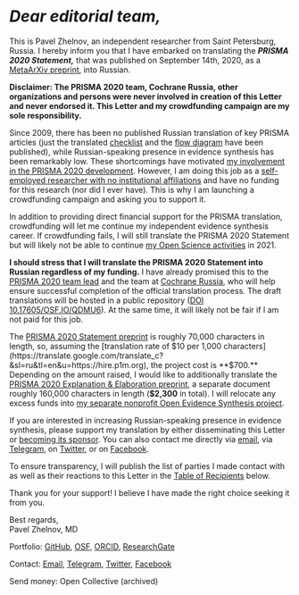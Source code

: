 # _Dear editorial team,_

This is Pavel Zhelnov, an independent researcher from Saint Petersburg, Russia. I hereby inform you that I have embarked on translating the _**PRISMA 2020 Statement,**_ that was published on September 14th, 2020, as a [MetaArXiv preprint](https://doi.org/10.31222/osf.io/v7gm2), into Russian. 

**Disclaimer: The PRISMA 2020 team, Cochrane Russia, other organizations and persons were never involved in creation of this Letter and never endorsed it. This Letter and my crowdfunding campaign are my sole responsibility.**

Since 2009, there has been no published Russian translation of key PRISMA articles (just the translated [checklist](http://www.prisma-statement.org/documents/PRISMA%20Russian%20checklist.pdf) and the [flow diagram](http://www.prisma-statement.org/documents/PRISMA%20Russian%20flow%20diagram.pdf) have been published), while Russian-speaking presence in evidence synthesis has been remarkably low. These shortcomings have motivated [my involvement in the PRISMA 2020 development](https://doi.org/10.17605/OSF.IO/MKCB5). However, I am doing this job as a [self-employed researcher with no institutional affiliations](https://orcid.org/0000-0003-2767-5123) and have no funding for this research (nor did I ever have). This is why I am launching a crowdfunding campaign and asking you to support it.

In addition to providing direct financial support for the PRISMA translation, crowdfunding will let me continue my independent evidence synthesis career. If crowdfunding fails, I will still translate the PRISMA 2020 Statement but will likely not be able to continue [my Open Science activities](https://p1m.org) in 2021.

**I should stress that I will translate the PRISMA 2020 Statement into Russian regardless of my funding.** I have already promised this to the [PRISMA 2020 team lead](https://twitter.com/mjpages) and the team at [Cochrane Russia](https://russia.cochrane.org), who will help ensure successful completion of the official translation process. The draft translations will be hosted in a public repository ([DOI 10.17605/OSF.IO/QDMU6](https://doi.org/10.17605/OSF.IO/QDMU6)). At the same time, it will likely not be fair if I am not paid for this job.

The [PRISMA 2020 Statement preprint](https://doi.org/10.31222/osf.io/v7gm2) is roughly 70,000 characters in length, so, assuming the [translation rate of $10 per 1,000 characters](https://translate.google.com/translate_c?&sl=ru&tl=en&u=https://hire.p1m.org), the project cost is **$700.** Depending on the amount raised, I would like to additionally translate the [PRISMA 2020 Explanation & Elaboration preprint](https://doi.org/10.31222/osf.io/gwdhk), a separate document roughly 160,000 characters in length (**$2,300** in total). I will relocate any excess funds into [my separate nonprofit Open Evidence Synthesis project](https://zheln.com).

If you are interested in increasing Russian-speaking presence in evidence synthesis, please support my translation by either disseminating this Letter or [becoming its sponsor](https://opencollective.com/zheln/contribute/prisma-statement-in-russian-23512). You can also contact me directly via [email](mailto:pavel@zheln.com), via [Telegram](https://t.me/drzhelnov), on [Twitter](https://twitter.com/drzhelnov), or on [Facebook](https://facebook.com/drzhelnov). 

To ensure transparency, I will publish the list of parties I made contact with as well as their reactions to this Letter in the [Table of Recipients](https://zhelnov-to-editors.github.io/en/#table) below.

Thank you for your support! I believe I have made the right choice seeking it from you.

Best regards,
<br>
Pavel Zhelnov, MD

Portfolio: [GitHub](https://github.com/pvzhelnov), [OSF](https://osf.io/9c83x), [ORCID](https://orcid.org/0000-0003-2767-5123), [ResearchGate](https://researchgate.net/profile/Pavel_Zhelnov)

Contact: [Email](mailto:pavel@zheln.com), [Telegram](https://t.me/drzhelnov), [Twitter](https://twitter.com/drzhelnov), [Facebook](https://facebook.com/drzhelnov)

Send money: Open Collective (archived)
